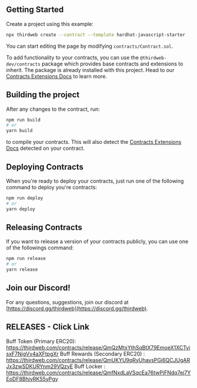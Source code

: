 ## Getting Started

Create a project using this example:

```bash
npx thirdweb create --contract --template hardhat-javascript-starter
```

You can start editing the page by modifying `contracts/Contract.sol`.

To add functionality to your contracts, you can use the `@thirdweb-dev/contracts` package which provides base contracts and extensions to inherit. The package is already installed with this project. Head to our [Contracts Extensions Docs](https://portal.thirdweb.com/contractkit) to learn more.

## Building the project

After any changes to the contract, run:

```bash
npm run build
# or
yarn build
```

to compile your contracts. This will also detect the [Contracts Extensions Docs](https://portal.thirdweb.com/contractkit) detected on your contract.

## Deploying Contracts

When you're ready to deploy your contracts, just run one of the following command to deploy you're contracts:

```bash
npm run deploy
# or
yarn deploy
```

## Releasing Contracts

If you want to release a version of your contracts publicly, you can use one of the followings command:

```bash
npm run release
# or
yarn release
```

## Join our Discord!

For any questions, suggestions, join our discord at [https://discord.gg/thirdweb](https://discord.gg/thirdweb).


## RELEASES - Click Link 

Buff Token (Primary ERC20): https://thirdweb.com/contracts/release/QmQzMtxYthSqBtX79EmoeX1XCTvisxF7NigVv4aXFtpgXr
Buff Rewards (Secondary ERC20) : https://thirdweb.com/contracts/release/QmUKYU9qRyUhaysPGj6QCJUgARJx3zwSDKURYnm29VQzyE
Buff Locker : https://thirdweb.com/contracts/release/QmfNxdLaVSqcEa76twPjFNdq7ej7YEoDF8BhjyRK55yPgy
